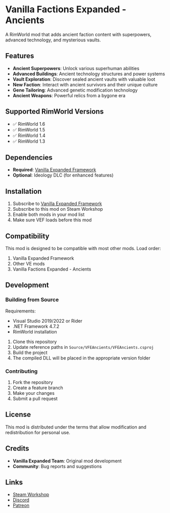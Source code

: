 # Vanilla Factions Expanded - Ancients

A RimWorld mod that adds ancient faction content with superpowers, advanced technology, and mysterious vaults.

## Features

- **Ancient Superpowers**: Unlock various superhuman abilities
- **Advanced Buildings**: Ancient technology structures and power systems
- **Vault Exploration**: Discover sealed ancient vaults with valuable loot
- **New Faction**: Interact with ancient survivors and their unique culture
- **Gene Tailoring**: Advanced genetic modification technology
- **Ancient Weapons**: Powerful relics from a bygone era

## Supported RimWorld Versions

- ✅ RimWorld 1.6
- ✅ RimWorld 1.5
- ✅ RimWorld 1.4
- ✅ RimWorld 1.3

## Dependencies

- **Required**: [Vanilla Expanded Framework](https://steamcommunity.com/sharedfiles/filedetails/?id=2023507013)
- **Optional**: Ideology DLC (for enhanced features)

## Installation

1. Subscribe to [Vanilla Expanded Framework](https://steamcommunity.com/sharedfiles/filedetails/?id=2023507013)
2. Subscribe to this mod on Steam Workshop
3. Enable both mods in your mod list
4. Make sure VEF loads before this mod

## Compatibility

This mod is designed to be compatible with most other mods. Load order:
1. Vanilla Expanded Framework
2. Other VE mods
3. Vanilla Factions Expanded - Ancients

## Development

### Building from Source

Requirements:
- Visual Studio 2019/2022 or Rider
- .NET Framework 4.7.2
- RimWorld installation

1. Clone this repository
2. Update reference paths in `Source/VFEAncients/VFEAncients.csproj`
3. Build the project
4. The compiled DLL will be placed in the appropriate version folder

### Contributing

1. Fork the repository
2. Create a feature branch
3. Make your changes
4. Submit a pull request

## License

This mod is distributed under the terms that allow modification and redistribution for personal use.

## Credits

- **Vanilla Expanded Team**: Original mod development
- **Community**: Bug reports and suggestions

## Links

- [Steam Workshop](https://steamcommunity.com/sharedfiles/filedetails/?id=YOUR_WORKSHOP_ID)
- [Discord](https://discord.gg/vanilla-expanded)
- [Patreon](https://www.patreon.com/VanillaExpanded)